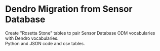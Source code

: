 # Dendro Migration from Sensor Database

Create "Rosetta Stone" tables to pair Sensor Database ODM vocabularies with Dendro vocabularies.  
Python and JSON code and csv tables.  